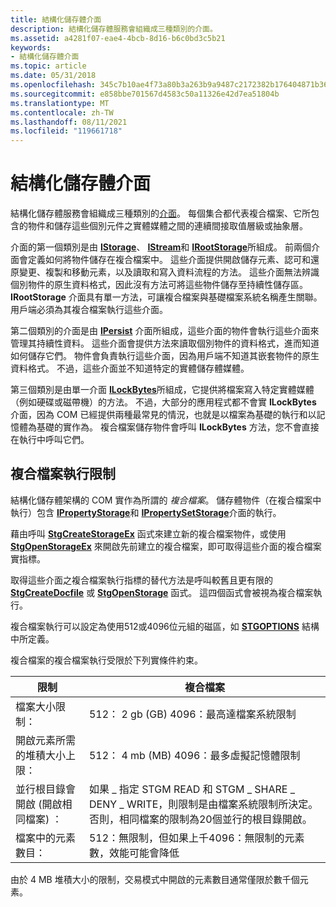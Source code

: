 ```yaml
---
title: 結構化儲存體介面
description: 結構化儲存體服務會組織成三種類別的介面。
ms.assetid: a4281f07-eae4-4bcb-8d16-b6c0bd3c5b21
keywords:
- 結構化儲存體介面
ms.topic: article
ms.date: 05/31/2018
ms.openlocfilehash: 345c7b10ae4f73a80b3a263b9a9487c2172382b176404871b363aff336441a09
ms.sourcegitcommit: e858bbe701567d4583c50a11326e42d7ea51804b
ms.translationtype: MT
ms.contentlocale: zh-TW
ms.lasthandoff: 08/11/2021
ms.locfileid: "119661718"
---
```

# <a name="structured-storage-interfaces"></a>結構化儲存體介面

結構化儲存體服務會組織成三種類別的[介面](interfaces.md)。 每個集合都代表複合檔案、它所包含的物件和儲存這些個別元件之實體媒體之間的連續間接取值層級或抽象層。

介面的第一個類別是由 [**IStorage**](/windows/desktop/api/Objidl/nn-objidl-istorage)、 [**IStream**](/windows/desktop/api/Objidl/nn-objidl-istream)和 [**IRootStorage**](/windows/desktop/api/Objidl/nn-objidl-irootstorage)所組成。 前兩個介面會定義如何將物件儲存在複合檔案中。 這些介面提供開啟儲存元素、認可和還原變更、複製和移動元素，以及讀取和寫入資料流程的方法。 這些介面無法辨識個別物件的原生資料格式，因此沒有方法可將這些物件儲存至持續性儲存區。 **IRootStorage** 介面具有單一方法，可讓複合檔案與基礎檔案系統名稱產生關聯。 用戶端必須為其複合檔案執行這些介面。

第二個類別的介面是由 [**IPersist**](/windows/win32/api/objidl/nn-objidl-ipersist) 介面所組成，這些介面的物件會執行這些介面來管理其持續性資料。 這些介面會提供方法來讀取個別物件的資料格式，進而知道如何儲存它們。 物件會負責執行這些介面，因為用戶端不知道其嵌套物件的原生資料格式。 不過，這些介面並不知道特定的實體儲存體媒體。

第三個類別是由單一介面 [**ILockBytes**](/windows/desktop/api/Objidl/nn-objidl-ilockbytes)所組成，它提供將檔案寫入特定實體媒體（例如硬碟或磁帶機）的方法。 不過，大部分的應用程式都不會實 **ILockBytes** 介面，因為 COM 已經提供兩種最常見的情況，也就是以檔案為基礎的執行和以記憶體為基礎的實作為。 複合檔案儲存物件會呼叫 **ILockBytes** 方法，您不會直接在執行中呼叫它們。

## <a name="compound-file-implementation-limits"></a>複合檔案執行限制

結構化儲存體架構的 COM 實作為所謂的 *複合檔案*。 儲存體物件（在複合檔案中執行）包含 [**IPropertyStorage**](/windows/desktop/api/Propidl/nn-propidl-ipropertystorage)和 [**IPropertySetStorage**](/windows/desktop/api/Propidl/nn-propidl-ipropertysetstorage)介面的執行。

藉由呼叫 [**StgCreateStorageEx**](/windows/desktop/api/coml2api/nf-coml2api-stgcreatestorageex) 函式來建立新的複合檔案物件，或使用 [**StgOpenStorageEx**](/windows/desktop/api/coml2api/nf-coml2api-stgopenstorageex) 來開啟先前建立的複合檔案，即可取得這些介面的複合檔案實指標。

取得這些介面之複合檔案執行指標的替代方法是呼叫較舊且更有限的 [**StgCreateDocfile**](/windows/desktop/api/coml2api/nf-coml2api-stgcreatedocfile) 或 [**StgOpenStorage**](/windows/desktop/api/coml2api/nf-coml2api-stgopenstorage) 函式。 這四個函式會被視為複合檔案執行。

複合檔案執行可以設定為使用512或4096位元組的磁區，如 [**STGOPTIONS**](/windows/win32/api/coml2api/ns-coml2api-stgoptions) 結構中所定義。

複合檔案的複合檔案執行受限於下列實條件約束。



| 限制                                           | 複合檔案                                                                                                                                                                      |
|-------------------------------------------------|------------------------------------------------------------------------------------------------------------------------------------------------------------------------------------|
| 檔案大小限制：                               | 512： 2 gb (GB) 4096：最高達檔案系統限制<br/>                                                                                                                    |
| 開啟元素所需的堆積大小上限：   | 512： 4 mb (MB) 4096：最多虛擬記憶體限制<br/>                                                                                                                 |
| 並行根目錄會開啟 (開啟相同檔案) ： | 如果 \_ 指定 STGM READ 和 STGM \_ SHARE \_ DENY \_ WRITE，則限制是由檔案系統限制所決定。 否則，相同檔案的限制為20個並行的根目錄開啟。 |
| 檔案中的元素數目：                   | 512：無限制，但如果上千4096：無限制的元素數，效能可能會降低<br/>                                                                         |



 

由於 4 MB 堆積大小的限制，交易模式中開啟的元素數目通常僅限於數千個元素。

 

